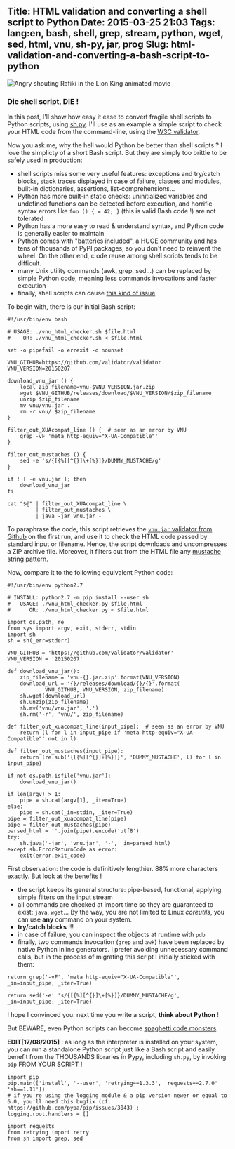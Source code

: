 Title: HTML validation and converting a shell script to Python
Date: 2015-03-25 21:03
Tags: lang:en, bash, shell, grep, stream, python, wget, sed, html, vnu, sh-py, jar, prog
Slug: html-validation-and-converting-a-bash-script-to-python
---
![Angry shouting Rafiki in the Lion King animated movie](images/wwcb/AngryShoutingRafikiFromLionKing.gif)

### Die shell script, DIE !

In this post, I'll show how easy it ease to convert fragile shell scripts to Python scripts, using [sh.py](http://amoffat.github.io/sh/).
I'll use as an example a simple script to check your HTML code from the command-line, using the [W3C validator](http://validator.w3.org/).

Now you ask me, why the hell would Python be better than shell scripts ?
I love the simplicty of a short Bash script. But they are simply too brittle to be safely used in production:

- shell scripts miss some very useful features: exceptions and try/catch blocks, stack traces displayed in case of failure, classes and modules, built-in dictionaries, assertions, list-comprehensions...
- Python has more built-in static checks: uninitialized variables and undefined functions can be detected before execution, and horrific syntax errors like `foo () { = 42; }` (this is valid Bash code !) are not tolerated
- Python has a more easy to read & understand syntax, and Python code is generally easier to maintain
- Python comes with "batteries included", a HUGE community and has tens of thousands of PyPI packages, so you don't need to reinvent the wheel. On the other end, c ode reuse among shell scripts tends to be difficult.
- many Unix utility commands (awk, grep, sed...) can be replaced by simple Python code, meaning less commands invocations and faster execution
- finally, shell scripts can cause [this kind of issue](//github.com/valvesoftware/steam-for-linux/issues/3671)

To begin with, there is our initial Bash script:

```
#!/usr/bin/env bash

# USAGE: ./vnu_html_checker.sh $file.html
#    OR: ./vnu_html_checker.sh < $file.html

set -o pipefail -o errexit -o nounset

VNU_GITHUB=https://github.com/validator/validator
VNU_VERSION=20150207

download_vnu_jar () {
    local zip_filename=vnu-$VNU_VERSION.jar.zip
    wget $VNU_GITHUB/releases/download/$VNU_VERSION/$zip_filename
    unzip $zip_filename
    mv vnu/vnu.jar .
    rm -r vnu/ $zip_filename
}

filter_out_XUAcompat_line () {  # seen as an error by VNU
    grep -vF 'meta http-equiv="X-UA-Compatible"'
}

filter_out_mustaches () {
    sed -e 's/{[{%][^{}]\+[%}]}/DUMMY_MUSTACHE/g'
}

if ! [ -e vnu.jar ]; then
    download_vnu_jar
fi

cat "$@" | filter_out_XUAcompat_line \
         | filter_out_mustaches \
         | java -jar vnu.jar -
```

To paraphrase the code, this script retrieves the [`vnu.jar` validator from Github](//github.com/validator/validator) on the first run, and use it to check the HTML code passed by standard input or filename.
Hence, the script downloads and uncompresses a ZIP archive file. Moreover, it filters out from the HTML file any [mustache](//mustache.github.io) string pattern.

Now, compare it to the following equivalent Python code:
```
#!/usr/bin/env python2.7

# INSTALL: python2.7 -m pip install --user sh
#   USAGE: ./vnu_html_checker.py $file.html
#      OR: ./vnu_html_checker.py < $file.html

import os.path, re
from sys import argv, exit, stderr, stdin
import sh
sh = sh(_err=stderr)

VNU_GITHUB = 'https://github.com/validator/validator'
VNU_VERSION = '20150207'

def download_vnu_jar():
    zip_filename = 'vnu-{}.jar.zip'.format(VNU_VERSION)
    download_url = '{}/releases/download/{}/{}'.format(
            VNU_GITHUB, VNU_VERSION, zip_filename)
    sh.wget(download_url)
    sh.unzip(zip_filename)
    sh.mv('vnu/vnu.jar', '.')
    sh.rm('-r', 'vnu/', zip_filename)

def filter_out_xuacompat_line(input_pipe):  # seen as an error by VNU
    return (l for l in input_pipe if 'meta http-equiv="X-UA-Compatible"' not in l)

def filter_out_mustaches(input_pipe):
    return (re.sub('{[{%][^{}]+[%}]}', 'DUMMY_MUSTACHE', l) for l in input_pipe)

if not os.path.isfile('vnu.jar'):
    download_vnu_jar()

if len(argv) > 1:
    pipe = sh.cat(argv[1], _iter=True)
else:
    pipe = sh.cat(_in=stdin, _iter=True)
pipe = filter_out_xuacompat_line(pipe)
pipe = filter_out_mustaches(pipe)
parsed_html = ''.join(pipe).encode('utf8')
try:
    sh.java('-jar', 'vnu.jar', '-', _in=parsed_html)
except sh.ErrorReturnCode as error:
    exit(error.exit_code)
```

First observation: the code is definitively lengthier. 88% more characters exactly.
But look at the benefits !

- the script keeps its general structure: pipe-based, functional, applying simple filters on the input stream
- all commands are checked at import time so they are guaranteed to exist: `java`, `wget`... By the way, you are not limited to Linux _coreutils_, you can use **any** command on your system.
- **try/catch blocks** !!!
- in case of failure, you can inspect the objects at runtime with `pdb`
- finally, two commands invocation (`grep` and `awk`) have been replaced by native Python inline generators. I prefer avoiding unnecessary command calls, but in the process of migrating this script I initially sticked with them:

`return grep('-vF', 'meta http-equiv="X-UA-Compatible"', _in=input_pipe, _iter=True)`

`return sed('-e' 's/{[{%][^{}]\+[%}]}/DUMMY_MUSTACHE/g', _in=input_pipe, _iter=True)`

I hope I convinced you: next time you write a script, **think about Python** !

But BEWARE, even Python scripts can become [spaghetti code monsters](images/wwcb/Ill_just_write_a_quick_script...-catacrac.net.png).

**EDIT[17/08/2015]** : as long as the interpreter is installed on your system, you can run a standalone Python script just like a Bash script and easily benefit from the THOUSANDS libraries in Pypy, including `sh.py`, by invoking `pip` FROM YOUR SCRIPT !

```
import pip
pip.main(['install', '--user', 'retrying==1.3.3', 'requests==2.7.0' 'sh==1.11'])
# if you're using the logging module & a pip version newer or equal to 6.0, you'll need this bugfix (cf. https://github.com/pypa/pip/issues/3043) :
logging.root.handlers = []

import requests
from retrying import retry
from sh import grep, sed
```

